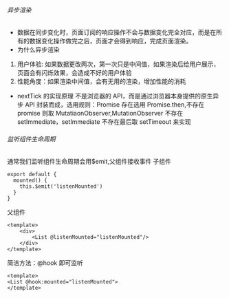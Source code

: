 ###### 异步渲染

-   数据在同步变化时，页面订阅的响应操作不会与数据变化完全对应，而是在所有的数据变化操作做完之后，页面才会得到响应，完成页面渲染。
-   为什么异步渲染

1. 用户体验: 如果数据更改两次，第一次只是中间值，如果渲染后给用户展示，页面会有闪烁效果，会造成不好的用户体验
2. 性能角度：如果渲染中间值，会有无用的渲染，增加性能的消耗

-   nextTick 的实现原理
    不是浏览器的 API，而是通过浏览器本身提供的原生异步 API 封装而成，选用规则：Promise 存在选用 Promise.then,不存在 promise 则取 MutatiaonObserver,MutationObserver 不存在 setImmediate，setImmediate 不存在最后取 setTimeout 来实现

###### 监听组件生命周期

通常我们监听组件生命周期会用\$emit,父组件接收事件
子组件

```
export default {
  mounted() {
    this.$emit('listenMounted')
  }
}
```

父组件

```
<template>
    <div>
        <List @listenMounted="listenMounted"/>
    </div>
</template>
```

简洁方法：@hook 即可监听

```
<template>
<List @hook:mounted="listenMounted">
</template>
```
